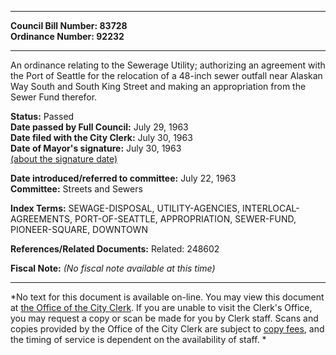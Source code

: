 * * * * *  
  
**Council Bill Number: [](#h0)[](#h2)83728**   
**Ordinance Number: 92232**  
  
* * * * *  
  
An ordinance relating to the Sewerage Utility; authorizing an agreement with the Port of Seattle for the relocation of a 48-inch sewer outfall near Alaskan Way South and South King Street and making an appropriation from the Sewer Fund therefor.  
  
**Status:** Passed   
**Date passed by Full Council:** July 29, 1963   
**Date filed with the City Clerk:** July 30, 1963   
**Date of Mayor's signature:** July 30, 1963   
[(about the signature date)](/~public/approvaldate.htm)   
  
  
**Date introduced/referred to committee:** July 22, 1963   
**Committee:** Streets and Sewers   
  
**Index Terms:** SEWAGE-DISPOSAL, UTILITY-AGENCIES, INTERLOCAL-AGREEMENTS, PORT-OF-SEATTLE, APPROPRIATION, SEWER-FUND, PIONEER-SQUARE, DOWNTOWN  
  
**References/Related Documents:** Related: 248602  
  
**Fiscal Note:** *(No fiscal note available at this time)*  
  
* * * * *  
  
*No text for this document is available on-line. You may view this document at [the Office of the City Clerk](http://www.seattle.gov/leg/clerk/contactUs.htm). If you are unable to visit the Clerk's Office, you may request a copy or scan be made for you by Clerk staff. Scans and copies provided by the Office of the City Clerk are subject to [copy fees](http://clerk.seattle.gov/~public/clerkfees.htm), and the timing of service is dependent on the availability of staff. *  
  
  
